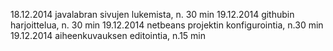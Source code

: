 18.12.2014 javalabran sivujen lukemista, n. 30 min
19.12.2014 githubin harjoittelua, n. 30 min
19.12.2014 netbeans projektin konfigurointia, n.30 min
19.12.2014 aiheenkuvauksen editointia, n.15 min
